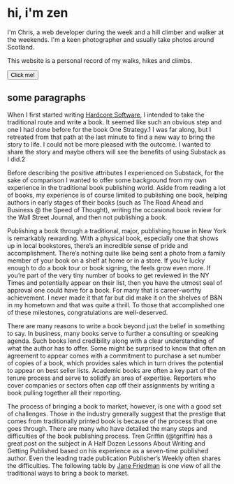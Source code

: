# hi, i'm zen

I'm Chris, a web developer during the week and a hill climber and walker at the weekends. I'm a keen photographer and usually take photos around Scotland.

This website is a personal record of my walks, hikes and climbs.

<button class="px-4 py-2 border mb-4" onclick="foo()">Click me!</button>


## some paragraphs

When I first started writing [Hardcore Software](https://www.janefriedman.com/key-book-publishing-path/), I intended to take the traditional route and write a book. It seemed like such an obvious step and one I had done before for the book One Strategy.1 I was far along, but I retreated from that path at the last minute to find a new way to bring the story to life. I could not be more pleased with the outcome. I wanted to share the story and maybe others will see the benefits of using Substack as I did.2

Before describing the positive attributes I experienced on Substack, for the sake of comparison I wanted to offer some background from my own experience in the traditional book publishing world. Aside from reading a lot of books, my experience is of course limited to publishing one book, helping authors in early stages of their books (such as The Road Ahead and Business @ the Speed of Thought), writing the occasional book review for the Wall Street Journal, and then not publishing a book.

Publishing a book through a traditional, major, publishing house in New York is remarkably rewarding. With a physical book, especially one that shows up in local bookstores, there’s an incredible sense of pride and accomplishment. There’s nothing quite like being sent a photo from a family member of your book on a shelf at home or in a store. If you’re lucky enough to do a book tour or book signing, the feels grow even more. If you’re part of the very tiny number of books to get reviewed in the NY Times and potentially appear on their list, then you have the utmost seal of approval one could have for a book. For many that is career-worthy achievement. I never made it that far but did make it on the shelves of B&N in my hometown and that was quite a thrill. To those that accomplished one of these milestones, congratulations are well-deserved.

There are many reasons to write a book beyond just the belief in something to say. In business, many books serve to further a consulting or speaking agenda. Such books lend credibility along with a clear understanding of what the author has to offer. Some might be surprised to know that often an agreement to appear comes with a commitment to purchase a set number of copies of a book, which provides sales which in turn drives the potential to appear on best seller lists. Academic books are often a key part of the tenure process and serve to solidify an area of expertise. Reporters who cover companies or sectors often cap off their assignments by writing a book pulling together all their reporting.

The process of bringing a book to market, however, is one with a good set of challenges. Those in the industry generally suggest that the prestige that comes from traditionally printed book is because of the process that one goes through. There are many who have detailed the many steps and difficulties of the book publishing process. Tren Griffin (@tgriffin) has a great post on the subject in A Half Dozen Lessons About Writing and Getting Published based on his experience as a seven-time published author.  Even the leading trade publication Publisher’s Weekly often shares the difficulties. The following table by [Jane Friedman](https://www.janefriedman.com/key-book-publishing-path/) is one view of all the traditional ways to bring a book to market.